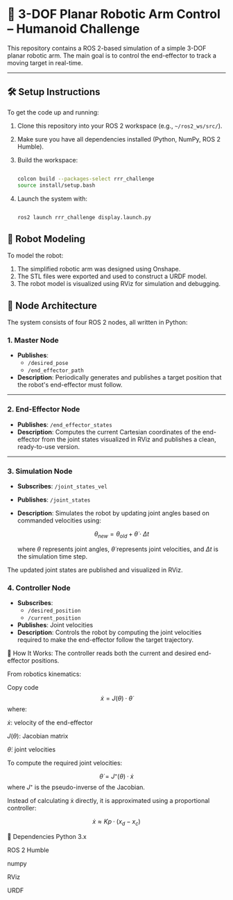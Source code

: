 # 🦾 3-DOF Planar Robotic Arm Control – Humanoid Challenge

This repository contains a ROS 2-based simulation of a simple 3-DOF planar robotic arm. The main goal is to control the end-effector to track a moving target in real-time.

---

## 🛠️ Setup Instructions

To get the code up and running:

1. Clone this repository into your ROS 2 workspace (e.g., `~/ros2_ws/src/`).
2. Make sure you have all dependencies installed (Python, NumPy, ROS 2 Humble).
3. Build the workspace:

   ```bash
   
   colcon build --packages-select rrr_challenge
   source install/setup.bash
   
   ```
   
4. Launch the system with:

   ```bash

   ros2 launch rrr_challenge display.launch.py

   ```

## 🤖 Robot Modeling
To model the robot:

1. The simplified robotic arm was designed using Onshape.
2. The STL files were exported and used to construct a URDF model.
3. The robot model is visualized using RViz for simulation and debugging.

## 🧠 Node Architecture
The system consists of four ROS 2 nodes, all written in Python:

### 1. **Master Node**
- **Publishes**:
   - `/desired_pose`
   - `/end_effector_path`
- **Description**: Periodically generates and publishes a target position that the robot's end-effector must follow.

---

### 2. **End-Effector Node**
- **Publishes**: `/end_effector_states`
- **Description**: Computes the current Cartesian coordinates of the end-effector from the joint states visualized in RViz and publishes a clean, ready-to-use version.

---

### 3. **Simulation Node**
- **Subscribes**: `/joint_states_vel`
- **Publishes**: `/joint_states`
- **Description**: Simulates the robot by updating joint angles based on commanded velocities using:


    $$\theta_{new} = \theta_{old} +  \dot{\theta} \cdot Δt$$

    where $\theta$ represents joint angles, $\dot{\theta}$ represents joint velocities, and $Δt$ is the simulation time step.

The updated joint states are published and visualized in RViz.
### 4. **Controller Node**
- **Subscribes**:
  - `/desired_position`
  - `/current_position`
- **Publishes**: Joint velocities
- **Description**: Controls the robot by computing the joint velocities required to make the end-effector follow the target trajectory.

🧩 How It Works:
The controller reads both the current and desired end-effector positions.

From robotics kinematics:

Copy code
$$ẋ = J(\theta) \cdot \dot{\theta}$$
where:

$ẋ$: velocity of the end-effector

$J(\theta)$: Jacobian matrix

$\dot{\theta}$: joint velocities

To compute the required joint velocities:

$$\dot{\theta} = J⁺(\theta) · ẋ$$
where $J⁺$ is the pseudo-inverse of the Jacobian.

Instead of calculating ẋ directly, it is approximated using a proportional controller:

$$ẋ ≈ Kp · (x_d - x_c)$$


🧪 Dependencies
Python 3.x

ROS 2 Humble

numpy

RViz

URDF

